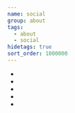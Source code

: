 ```yaml
---
name: social
group: about
tags:
  - about
  - social
hidetags: true
sort_order: 1000000
---
```

  <ul class="social">
    <li class="social"><a href="https://youtube.com/bitmeizer" target="_blank"><i class="fa fa-youtube-square" title="YouTube"></i></a></li>
    <li class="social"><a href="https://vimeo.com/randomphotons" target="_blank"><i class="fa fa-vimeo-square" title="Vimeo"></i></a></li>
    <li class="social"><a href="https://twitter.com/david_peterson" target="_blank"><i class="fa fa-twitter-square" title="Twitter"></i></a></li>
    <li class="social"><a href="https://www.facebook.com/davidpetersonau/" target="_blank"><i class="fa fa-facebook-square" title="Facebook"></i></a></li>
    <li class="social"><a href="mailto:d.peterson@randomphotons.com"><i class="fa fa-envelope-square" title="Email"></i></a></li>
  </ul>
